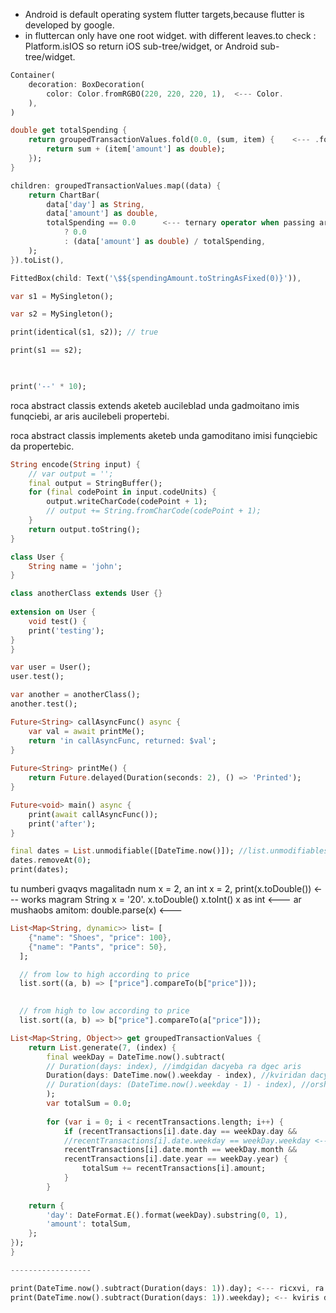 - Android is default operating system flutter targets,because flutter is developed by google.
- in fluttercan only have one root widget. with different leaves.to check : Platform.isIOS so return iOS sub-tree/widget, or Android sub-tree/widget.

```dart
Container(
	decoration: BoxDecoration(
		color: Color.fromRGBO(220, 220, 220, 1),  <--- Color.
	),
)
```

```dart
double get totalSpending {
	return groupedTransactionValues.fold(0.0, (sum, item) {    <--- .fold()
		return sum + (item['amount'] as double);
	});
}
```

```dart
children: groupedTransactionValues.map((data) {
	return ChartBar(
		data['day'] as String,
		data['amount'] as double,
		totalSpending == 0.0      <--- ternary operator when passing argument
			? 0.0
			: (data['amount'] as double) / totalSpending,
	);
}).toList(),
```

```dart
FittedBox(child: Text('\$${spendingAmount.toStringAsFixed(0)}')),
```

```dart
var s1 = MySingleton();

var s2 = MySingleton();

print(identical(s1, s2)); // true

print(s1 == s2);

  

print('--' * 10);
```



roca abstract classis extends aketeb aucileblad unda gadmoitano imis funqciebi, ar aris aucilebeli propertebi.

roca abstract classis implements aketeb unda gamoditano imisi funqciebic da propertebic.

```dart
String encode(String input) {
	// var output = '';
	final output = StringBuffer();
	for (final codePoint in input.codeUnits) {
		output.writeCharCode(codePoint + 1);
		// output += String.fromCharCode(codePoint + 1);
	}
	return output.toString();
}
```

```dart
class User {
	String name = 'john';
}

class anotherClass extends User {}
  
extension on User {
	void test() {
	print('testing');
}
}

var user = User();
user.test();

var another = anotherClass();
another.test();
```

```dart
Future<String> callAsyncFunc() async {
	var val = await printMe();
	return 'in callAsyncFunc, returned: $val';
}
  
Future<String> printMe() {
	return Future.delayed(Duration(seconds: 2), () => 'Printed');
}

Future<void> main() async {
	print(await callAsyncFunc());
	print('after');
}
```

```dart
final dates = List.unmodifiable([DateTime.now()]); //list.unmodifiables gareshe cashlis
dates.removeAt(0);
print(dates);
```


tu numberi gvaqvs magalitadn num x = 2, an int x = 2,   print(x.toDouble()) <--- works
magram String x = '20'.   x.toDouble()  x.toInt()  x as int <--- ar mushaobs 
amitom: 
double.parse(x) <---



```dart
List<Map<String, dynamic>> list= [
    {"name": "Shoes", "price": 100},
    {"name": "Pants", "price": 50},
  ];

  // from low to high according to price
  list.sort((a, b) => ["price"].compareTo(b["price"]));
  

  // from high to low according to price
  list.sort((a, b) => b["price"].compareTo(a["price"]));


```

```dart
List<Map<String, Object>> get groupedTransactionValues {
	return List.generate(7, (index) {
		final weekDay = DateTime.now().subtract(
		// Duration(days: index), //imdgidan dacyeba ra dgec aris
		Duration(days: DateTime.now().weekday - index), //kviridan dacyeba
		// Duration(days: (DateTime.now().weekday - 1) - index), //orshabatidan dacyeba
		);
		var totalSum = 0.0;
	  
		for (var i = 0; i < recentTransactions.length; i++) {
			if (recentTransactions[i].date.day == weekDay.day &&
			//recentTransactions[i].date.weekday == weekDay.weekday <-------
			recentTransactions[i].date.month == weekDay.month &&
			recentTransactions[i].date.year == weekDay.year) {
				totalSum += recentTransactions[i].amount;
			}
		}
  
	return {
		'day': DateFormat.E().format(weekDay).substring(0, 1),
		'amount': totalSum,
	};
});
}

------------------

print(DateTime.now().subtract(Duration(days: 1)).day); <--- ricxvi, ra ricxvi iyo
print(DateTime.now().subtract(Duration(days: 1)).weekday); <-- kviris dge(ricxvi)


```